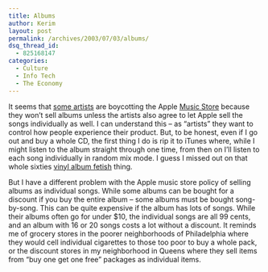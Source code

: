 ```yaml
---
title: Albums
author: Kerim
layout: post
permalink: /archives/2003/07/03/albums/
dsq_thread_id:
  - 825168147
categories:
  - Culture
  - Info Tech
  - The Economy
---
```

It seems that <a href="http://biz.yahoo.com/rc/030702/media_itunes_1.html" onclick="_gaq.push(['_trackEvent', 'outbound-article', 'http://biz.yahoo.com/rc/030702/media_itunes_1.html', 'some artists']);" >some artists</a> are boycotting the Apple <a href="http://www.apple.com/music/store/" onclick="_gaq.push(['_trackEvent', 'outbound-article', 'http://www.apple.com/music/store/', 'Music Store']);" >Music Store</a> because they won&#8217;t sell albums unless the artists also agree to let Apple sell the songs individually as well. I can understand this &#8211; as &#8220;artists&#8221; they want to control how people experience their product. But, to be honest, even if I go out and buy a whole CD, the first thing I do is rip it to iTunes where, while I might listen to the album straight through one time, from then on I&#8217;ll listen to each song individually in random mix mode. I guess I missed out on that whole sixties <a href="http://users.pandora.be/mapinguari/apple/Beatles.htm" onclick="_gaq.push(['_trackEvent', 'outbound-article', 'http://users.pandora.be/mapinguari/apple/Beatles.htm', 'vinyl album fetish']);" >vinyl album fetish</a> thing.

But I have a different problem with the Apple music store policy of selling albums as individual songs. While some albums can be bought for a discount if you buy the entire album &#8211; some albums must be bought song-by-song. This can be quite expensive if the album has lots of songs. While their albums often go for under $10, the individual songs are all 99 cents, and an album with 16 or 20 songs costs a lot without a discount. It reminds me of grocery stores in the poorer neighborhoods of Philadelphia where they would cell individual cigarettes to those too poor to buy a whole pack, or the discount stores in my neighborhood in Queens where they sell items from &#8220;buy one get one free&#8221; packages as individual items.

